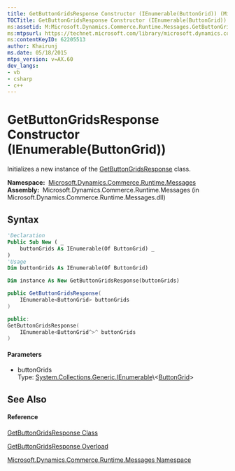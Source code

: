 ```yaml
---
title: GetButtonGridsResponse Constructor (IEnumerable(ButtonGrid)) (Microsoft.Dynamics.Commerce.Runtime.Messages)
TOCTitle: GetButtonGridsResponse Constructor (IEnumerable(ButtonGrid))
ms:assetid: M:Microsoft.Dynamics.Commerce.Runtime.Messages.GetButtonGridsResponse.#ctor(System.Collections.Generic.IEnumerable{Microsoft.Dynamics.Commerce.Runtime.DataModel.ButtonGrid})
ms:mtpsurl: https://technet.microsoft.com/library/microsoft.dynamics.commerce.runtime.messages.getbuttongridsresponse.getbuttongridsresponse(v=AX.60)
ms:contentKeyID: 62205513
author: Khairunj
ms.date: 05/18/2015
mtps_version: v=AX.60
dev_langs:
- vb
- csharp
- c++
---
```


# GetButtonGridsResponse Constructor (IEnumerable(ButtonGrid))

Initializes a new instance of the [GetButtonGridsResponse](getbuttongridsresponse-class-microsoft-dynamics-commerce-runtime-messages.md) class.

**Namespace:**  [Microsoft.Dynamics.Commerce.Runtime.Messages](microsoft-dynamics-commerce-runtime-messages-namespace.md)  
**Assembly:**  Microsoft.Dynamics.Commerce.Runtime.Messages (in Microsoft.Dynamics.Commerce.Runtime.Messages.dll)

## Syntax

``` vb
'Declaration
Public Sub New ( _
    buttonGrids As IEnumerable(Of ButtonGrid) _
)
'Usage
Dim buttonGrids As IEnumerable(Of ButtonGrid)

Dim instance As New GetButtonGridsResponse(buttonGrids)
```

``` csharp
public GetButtonGridsResponse(
    IEnumerable<ButtonGrid> buttonGrids
)
```

``` c++
public:
GetButtonGridsResponse(
    IEnumerable<ButtonGrid^>^ buttonGrids
)
```

#### Parameters

  - buttonGrids  
    Type: [System.Collections.Generic.IEnumerable](https://technet.microsoft.com/library/9eekhta0\(v=ax.60\))\<[ButtonGrid](buttongrid-class-microsoft-dynamics-commerce-runtime-datamodel.md)\>  

## See Also

#### Reference

[GetButtonGridsResponse Class](getbuttongridsresponse-class-microsoft-dynamics-commerce-runtime-messages.md)

[GetButtonGridsResponse Overload](getbuttongridsresponse-constructor-microsoft-dynamics-commerce-runtime-messages.md)

[Microsoft.Dynamics.Commerce.Runtime.Messages Namespace](microsoft-dynamics-commerce-runtime-messages-namespace.md)


